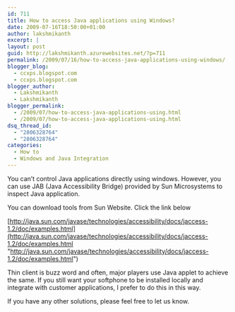 ```yaml
---
id: 711
title: How to access Java applications using Windows?
date: 2009-07-16T18:50:00+01:00
author: lakshmikanth
excerpt: |
layout: post
guid: http://lakshmikanth.azurewebsites.net/?p=711
permalink: /2009/07/16/how-to-access-java-applications-using-windows/
blogger_blog:
  - ccxps.blogspot.com
  - ccxps.blogspot.com
blogger_author:
  - Lakshmikanth
  - Lakshmikanth
blogger_permalink:
  - /2009/07/how-to-access-java-applications-using.html
  - /2009/07/how-to-access-java-applications-using.html
dsq_thread_id:
  - "2806328764"
  - "2806328764"
categories:
  - How to
  - Windows and Java Integration
---
```

You can’t control Java applications directly using windows. However, you can use JAB (Java Accessibility Bridge) provided by Sun Microsystems to inspect Java application. 

You can download tools from Sun Website. Click the link below

[http://java.sun.com/javase/technologies/accessibility/docs/jaccess-1.2/doc/examples.html](http://java.sun.com/javase/technologies/accessibility/docs/jaccess-1.2/doc/examples.html "http://java.sun.com/javase/technologies/accessibility/docs/jaccess-1.2/doc/examples.html")

Thin client is buzz word and often, major players use Java applet to achieve the same. If you still want your softphone to be installed locally and integrate with customer applications, I prefer to do this in this way.

If you have any other solutions, please feel free to let us know.